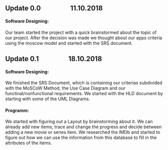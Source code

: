 ## Update 0.0  &nbsp;&nbsp;&nbsp;&nbsp;&nbsp;&nbsp;&nbsp;&nbsp;&nbsp;&nbsp;&nbsp;&nbsp;&nbsp;&nbsp;&nbsp;&nbsp;&nbsp; 11.10.2018
#### Software Designing:
Our team started the project with a quick brainstormed about the topic of our project.
After the decision was made we thought about our apps criteria using the moscow model and started with the SRS document.

## Update 0.1  &nbsp;&nbsp;&nbsp;&nbsp;&nbsp;&nbsp;&nbsp;&nbsp;&nbsp;&nbsp;&nbsp;&nbsp;&nbsp;&nbsp;&nbsp;&nbsp;&nbsp; 18.10.2018
#### Software Designing:
We finished the SRS Document, which is containing our criterias subdivided with the MoSCoW Method, the Use Case Diagram and our functinal/nonfunctional requirements. 
We started with the HLD document by starting with some of the UML Diagrams.
#### Programm:
We started with figuring out a Layout by brainstorming about it.
We can already add new items, trace and change the progress and decide between adding a new movie or series item.
We researched the IMDb and started to figure out how we can use the information from this database to fill in the attributes of the items.
